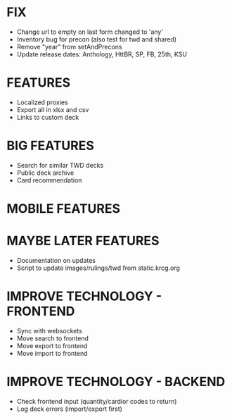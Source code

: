 # FIX
* Change url to empty on last form changed to 'any'
* Inventory bug for precon (also test for twd and shared)
* Remove "year" from setAndPrecons
* Update release dates: Anthology, HttBR, SP, FB, 25th, KSU

# FEATURES
* Localized proxies
* Export all in xlsx and csv
* Links to custom deck

# BIG FEATURES
* Search for similar TWD decks
* Public deck archive
* Card recommendation

# MOBILE FEATURES

# MAYBE LATER FEATURES
* Documentation on updates
* Script to update images/rulings/twd from static.krcg.org

# IMPROVE TECHNOLOGY - FRONTEND
* Sync with websockets
* Move search to frontend
* Move export to frontend
* Move import to frontend

# IMPROVE TECHNOLOGY - BACKEND
* Check frontend input (quantity/cardior codes to return)
* Log deck errors (import/export first)

